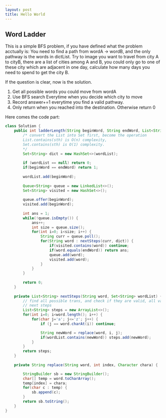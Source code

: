 ```yaml
---
layout: post
title: Hello World
---
```


## Word Ladder 
This is a simple BFS problem, if you have defined what the problem acctually is:
You need to find a path from wordA -> wordB, and the only pathway is the words in dictList.
Try to image you want to travel from city A to cityB, there are a list of cities among A and B, you could only go to one of these city which are adjacent in one day, calculate how many days you need to spend to get the city B.

If the question is clear, now is the solution.
1. Get all possible words you could move from wordA
2. Use BFS search Everytime when you decide which city to move
3. Record answer+=1 everytime you find a valid pathway.
4. Only return when you reached into the destination. Otherwise return 0

Here comes the code part:
```java
class Solution {
    public int ladderLength(String beginWord, String endWord, List<String> wordList) {
		/* convert the List into Set first, become the operation 
		List.contains(sth) is O(n) complexity, 
		Set.contains(sth) is O(1) complexity.
		*/
        Set<String> dict = new HashSet<>(wordList);
        
        if (wordList == null) return 0;
        if(beginWord == endWord) return 1;
        
        wordList.add(beginWord);
        
        Queue<String> queue = new LinkedList<>();
        Set<String> visited = new HashSet<>();
        
        queue.offer(beginWord);
        visited.add(beginWord);
        
        int ans = 1;
        while(!queue.isEmpty()) {
            ans++;
            int size = queue.size();
            for(int i=0; i<size; i++) {
                String curr = queue.poll();
                for(String word : nextSteps(curr, dict)) {
                    if(visited.contains(word)) continue;
                    if(word.equals(endWord)) return ans;
                    queue.add(word);
                    visited.add(word);
                }
            }
        }
        
        return 0;
    }
    
    private List<String> nextSteps(String word, Set<String> wordList) {
        // find all possible trans, and check if they are valid, all valid string are their possible 
        // next steps
        List<String> steps = new ArrayList<>();
        for(int i=0; i<word.length(); i++) {
            for(char j='a'; j<='z'; j++) {
                if (j == word.charAt(i)) continue;

                String newWord = replace(word, i, j);
                if(wordList.contains(newWord)) steps.add(newWord);
            }
        }
        return steps;
    }
    
    private String replace(String word, int index, Character chara) {

        StringBuilder sb = new StringBuilder();
        char[] temp = word.toCharArray();
        temp[index] = chara;
        for(char c : temp) {
            sb.append(c);
        }
        return sb.toString();
    }
}
```
